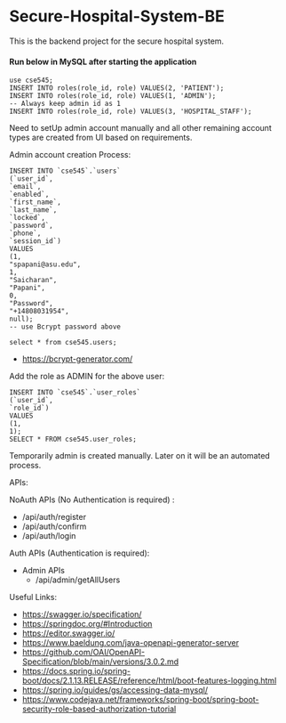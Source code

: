 # Secure-Hospital-System-BE
This is the backend project for the secure hospital system.

#### Run below in MySQL after starting the application

```
use cse545;
INSERT INTO roles(role_id, role) VALUES(2, 'PATIENT');
INSERT INTO roles(role_id, role) VALUES(1, 'ADMIN');
-- Always keep admin id as 1
INSERT INTO roles(role_id, role) VALUES(3, 'HOSPITAL_STAFF');
```

Need to setUp admin account manually and all other remaining account types are created from UI based on requirements.

Admin account creation Process:

```
INSERT INTO `cse545`.`users`
(`user_id`,
`email`,
`enabled`,
`first_name`,
`last_name`,
`locked`,
`password`,
`phone`,
`session_id`)
VALUES
(1,
"spapani@asu.edu",
1,
"Saicharan",
"Papani",
0,
"Password",
"+14808031954",
null);
-- use Bcrypt password above

select * from cse545.users;
```

- https://bcrypt-generator.com/


Add the role as ADMIN for the above user:

```
INSERT INTO `cse545`.`user_roles`
(`user_id`,
`role_id`)
VALUES
(1,
1);
SELECT * FROM cse545.user_roles;
```

Temporarily admin is created manually. Later on it will be an automated process.


APIs:

NoAuth APIs (No Authentication is required) :
- /api/auth/register 
- /api/auth/confirm
- /api/auth/login

Auth APIs (Authentication is required):
- Admin APIs
  - /api/admin/getAllUsers

Useful Links:
- https://swagger.io/specification/
- https://springdoc.org/#Introduction
- https://editor.swagger.io/
- https://www.baeldung.com/java-openapi-generator-server
- https://github.com/OAI/OpenAPI-Specification/blob/main/versions/3.0.2.md
- https://docs.spring.io/spring-boot/docs/2.1.13.RELEASE/reference/html/boot-features-logging.html
- https://spring.io/guides/gs/accessing-data-mysql/
- https://www.codejava.net/frameworks/spring-boot/spring-boot-security-role-based-authorization-tutorial
